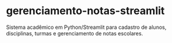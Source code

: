 # gerenciamento-notas-streamlit
Sistema acadêmico em Python/Streamlit para cadastro de alunos, disciplinas, turmas e gerenciamento de notas escolares.
